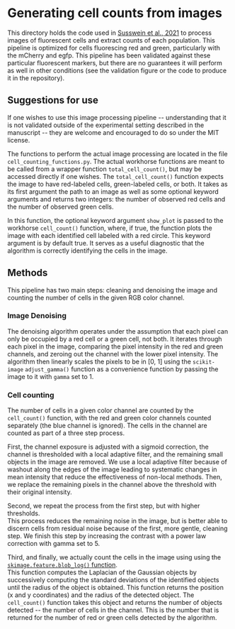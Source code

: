 # Generating cell counts from images

This directory holds the code used in [Susswein et al., 
2021](https://www.biorxiv.org/content/10.1101/2022.02.18.481041v1) to process 
images of fluorescent cells and extract counts of each population. This 
pipeline is optimized for cells fluorescing red and green, particularly with 
the mCherry and egfp. This pipeline has been validated against these 
particular fluorescent markers, but there are no guarantees it will perform as 
well in other conditions (see the validation figure or the code to produce it 
in the repository).

## Suggestions for use

If one wishes to use this image processing pipeline -- understanding that it 
is not validated outside of the experimental setting described in the 
manuscript -- they are welcome and encouraged to do so under the MIT license.

The functions to perform the actual image processing are located in the file 
`cell_counting_functions.py`. The actual workhorse functions are meant to be 
called from a wrapper function `total_cell_count()`, but may be accessed 
directly if one wishes. The `total_cell_count()` function expects the image to 
have red-labeled cells, green-labeled cells, or both. It takes as its first 
argument the path to an image as well as some optional keyword arguments and 
returns two integers: the number of observed red cells and the number of 
observed green cells. 

In this function, the optional keyword argument `show_plot` is passed to the 
workhorse `cell_count()` function, where, if true, the function plots the 
image with each identified cell labeled with a red circle. This keyword 
argument is by default true. It serves as a useful diagnostic that the 
algorithm is correctly identifying the cells in the image.

## Methods

This pipeline has two main steps: cleaning and denoising the image and 
counting the number of cells in the given RGB color channel.

### Image Denoising

The denoising algorithm operates under the assumption that each pixel can only 
be occupied by a red cell or a green cell, not both. It iterates through each 
pixel in the image, comparing the pixel intensity in the red and green 
channels, and zeroing out the channel with the lower pixel intensity. The 
algorithm then linearly scales the pixels to be in [0, 1] using the 
`scikit-image` `adjust_gamma()` function as a convenience function by passing 
the image to it with `gamma` set to 1. 


### Cell counting

The number of cells in a given color channel are counted by the `cell_count()` 
function, with the red and green color channels counted separately (the blue 
channel is ignored). The cells in the channel are counted as part of a three 
step process.

First, the channel exposure is adjusted with a sigmoid correction, the channel 
is thresholded with a local adaptive filter, and the remaining small objects 
in the image are removed. We use a local adaptive filter because of washout 
along the edges of the image leading to systematic changes in mean intensity 
that reduce the effectiveness of non-local methods. Then, we replace the 
remaining pixels in the channel above the threshold with their original 
intensity.

Second, we repeat the process from the first step, but with higher thresholds.  
This process reduces the remaining noise in the image, but is better able to 
discern cells from residual noise because of the first, more gentle,  cleaning 
step. We finish this step by increasing the contrast with a power law 
correction with gamma set to 5.

Third, and finally, we actually count the cells in the image using using the 
[`skimage.feature.blob_log()` 
function](https://scikit-image.org/docs/stable/auto_examples/features_detection/plot_blob.html).  
This function computes the Laplacian of the Gaussian objects by successively 
computing the standard deviations of the identified objects until the radius 
of the object is obtained. This function returns the position (x and 
y coordinates) and the radius of the detected object. The `cell_count()` 
function takes this object and returns the number of objects detected -- the 
number of cells in the channel. This is the number that is returned for the 
number of red or green cells detected by the algorithm.
